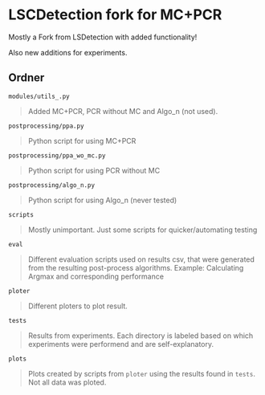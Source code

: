 # LSCDetection fork for MC+PCR
Mostly a Fork from LSDetection with added functionality!

Also new additions for experiments.

## Ordner

`modules/utils_.py`
> Added MC+PCR, PCR without MC and Algo_n (not used).

`postprocessing/ppa.py`
> Python script for using MC+PCR

`postprocessing/ppa_wo_mc.py`
> Python script for using PCR without MC

`postprocessing/algo_n.py`
> Python script for using Algo_n (never tested) 

`scripts`
> Mostly unimportant. Just some scripts for quicker/automating testing

`eval`
> Different evaluation scripts used on results csv, that were generated from the resulting post-process algorithms. Example: Calculating Argmax and corresponding performance

`ploter`
> Different ploters to plot result.

`tests`
> Results from experiments. Each directory is labeled based on which experiments were performend and are self-explanatory.

`plots`
> Plots created by scripts from `ploter` using the results found in `tests`. Not all data was ploted.
